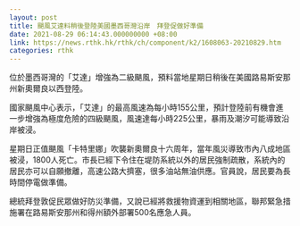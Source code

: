 ```yaml
---
layout: post
title: 颶風艾達料稍後登陸美國墨西哥灣沿岸　拜登促做好準備
date: 2021-08-29 06:14:43.000000000 +08:00
link: https://news.rthk.hk/rthk/ch/component/k2/1608063-20210829.htm
categories: rthk
---
```


位於墨西哥灣的「艾達」增強為二級颶風，預料當地星期日稍後在美國路易斯安那州新奧爾良以西登陸。

國家颶風中心表示，「艾達」的最高風速為每小時155公里，預計登陸前有機會進一步增強為極度危險的四級颶風，風速達每小時225公里，暴雨及潮汐可能導致沿岸被浸。

星期日正值颶風「卡特里娜」吹襲新奧爾良十六周年，當年風災導致市內八成地區被浸，1800人死亡。市長已經下令住在堤防系統以外的居民強制疏散，系統內的居民亦可以自願撤離，高速公路大擠塞，很多油站無油供應。官員說，居民要為長時間停電做準備。

總統拜登敦促民眾做好防災準備，又說已經將救援物資運到相關地區，聯邦緊急措施署在路易斯安那州和得州額外部署500名應急人員。
